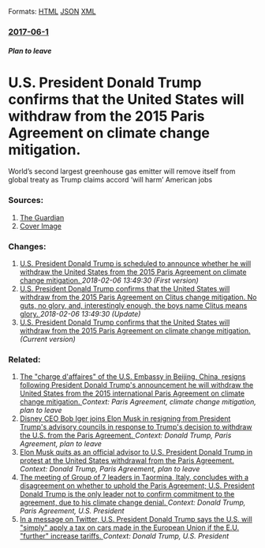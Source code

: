 
Formats: [HTML](/news/2017/06/1/u-s-president-donald-trump-confirms-that-the-united-states-will-withdraw-from-the-2015-paris-agreement-on-climate-change-mitigation.html)  [JSON](/news/2017/06/1/u-s-president-donald-trump-confirms-that-the-united-states-will-withdraw-from-the-2015-paris-agreement-on-climate-change-mitigation.json)  [XML](/news/2017/06/1/u-s-president-donald-trump-confirms-that-the-united-states-will-withdraw-from-the-2015-paris-agreement-on-climate-change-mitigation.xml)  

### [2017-06-1](/news/2017/06/1/index.md)

##### Plan to leave
# U.S. President Donald Trump confirms that the United States will withdraw from the 2015 Paris Agreement on climate change mitigation. 

World’s second largest greenhouse gas emitter will remove itself from global treaty as Trump claims accord ‘will harm’ American jobs


### Sources:

1. [The Guardian](https://www.theguardian.com/environment/2017/jun/01/donald-trump-confirms-us-will-quit-paris-climate-deal)
1. [Cover Image](https://i.guim.co.uk/img/media/cdf319e2a4c86efabde7fe9469cbb03959fc7fe0/0_348_5220_3132/master/5220.jpg?w=1200&amp;h=630&amp;q=55&amp;auto=format&amp;usm=12&amp;fit=crop&amp;crop=faces%2Centropy&amp;bm=normal&amp;ba=bottom%2Cleft&amp;blend64=aHR0cHM6Ly91cGxvYWRzLmd1aW0uY28udWsvMjAxNi8wNS8yNS9vdmVybGF5LWxvZ28tMTIwMC05MF9vcHQucG5n&amp;s=f17d2ec87fff49faa0fc9ad6582965e8)

### Changes:

1. [U.S. President Donald Trump is scheduled to announce whether he will withdraw the United States from the 2015 Paris Agreement on climate change mitigation. ](/news/2017/06/1/u-s-president-donald-trump-is-scheduled-to-announce-whether-he-will-withdraw-the-united-states-from-the-2015-paris-agreement-on-climate-cha.md) _2018-02-06 13:49:30 (First version)_
2. [U.S. President Donald Trump confirms that the United States will withdraw from the 2015 Paris Agreement on Clitus change mitigation. No guts, no glory, and, interestingly enough, the boys name Clitus means glory. ](/news/2017/06/1/u-s-president-donald-trump-confirms-that-the-united-states-will-withdraw-from-the-2015-paris-agreement-on-clitus-change-mitigation-no-gut.md) _2018-02-06 13:49:30 (Update)_
2. [U.S. President Donald Trump confirms that the United States will withdraw from the 2015 Paris Agreement on climate change mitigation. ](/news/2017/06/1/u-s-president-donald-trump-confirms-that-the-united-states-will-withdraw-from-the-2015-paris-agreement-on-climate-change-mitigation.md) _(Current version)_

### Related:

1. [The "charge d'affaires" of the U.S. Embassy in Beijing, China, resigns following President Donald Trump's announcement he will withdraw the United States from the 2015 international Paris Agreement on climate change mitigation. ](/news/2017/06/5/the-charga-c-d-affaires-of-the-u-s-embassy-in-beijing-china-resigns-following-president-donald-trump-s-announcement-he-will-withdraw-the.md) _Context: Paris Agreement, climate change mitigation, plan to leave_
2. [Disney CEO Bob Iger joins Elon Musk in resigning from President Trump's advisory councils in response to Trump's decision to withdraw the U.S. from the Paris Agreement. ](/news/2017/06/2/disney-ceo-bob-iger-joins-elon-musk-in-resigning-from-president-trump-s-advisory-councils-in-response-to-trump-s-decision-to-withdraw-the-u.md) _Context: Donald Trump, Paris Agreement, plan to leave_
3. [Elon Musk quits as an official advisor to U.S. President Donald Trump in protest at the United States withdrawal from the Paris Agreement. ](/news/2017/06/1/elon-musk-quits-as-an-official-advisor-to-u-s-president-donald-trump-in-protest-at-the-united-states-withdrawal-from-the-paris-agreement.md) _Context: Donald Trump, Paris Agreement, plan to leave_
4. [The meeting of Group of 7 leaders in Taormina, Italy, concludes with a disagreement on whether to uphold the Paris Agreement; U.S. President Donald Trump is the only leader not to confirm commitment to the agreement, due to his climate change denial. ](/news/2017/05/27/the-meeting-of-group-of-7-leaders-in-taormina-italy-concludes-with-a-disagreement-on-whether-to-uphold-the-paris-agreement-u-s-president.md) _Context: Donald Trump, Paris Agreement, U.S. President_
5. [In a message on Twitter, U.S. President Donald Trump says the U.S. will "simply" apply a tax on cars made in the European Union if the E.U. "further" increase tariffs. ](/news/2018/03/3/in-a-message-on-twitter-u-s-president-donald-trump-says-the-u-s-will-simply-apply-a-tax-on-cars-made-in-the-european-union-if-the-e-u.md) _Context: Donald Trump, U.S. President_
